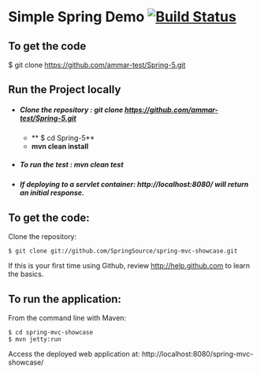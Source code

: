 # Simple Spring Demo [![Build Status](https://travis-ci.org/ammar-test/Spring-5.svg?branch=master)](https://travis-ci.org/ammar-test/Spring-5)
 
 
## To get the code
  $ git clone https://github.com/ammar-test/Spring-5.git
## Run the Project locally
   - ##### Clone the repository : **_git clone https://github.com/ammar-test/Spring-5.git_**
        - ** $ cd Spring-5**
        - **mvn clean install**
        
   - ##### To run the test : **_mvn clean test_**
   - ##### If deploying to a servlet container: http://localhost:8080/ will return an initial response.
   
   
To get the code:
-------------------
Clone the repository:

    $ git clone git://github.com/SpringSource/spring-mvc-showcase.git

If this is your first time using Github, review http://help.github.com to learn the basics.

To run the application:
-------------------	
From the command line with Maven:

    $ cd spring-mvc-showcase
    $ mvn jetty:run 

Access the deployed web application at: http://localhost:8080/spring-mvc-showcase/
